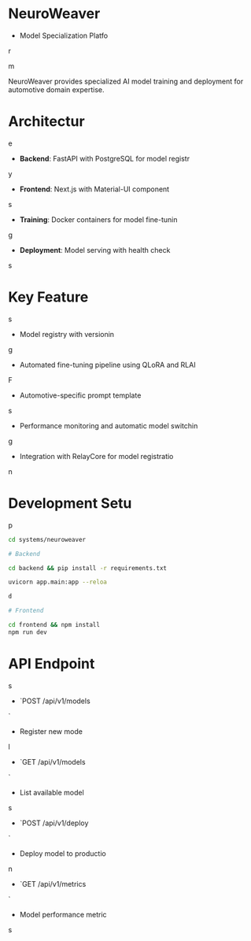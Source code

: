 

# NeuroWeaver

 - Model Specialization Platfo

r

m

NeuroWeaver provides specialized AI model training and deployment for automotive domain expertise.

#

# Architectur

e

- **Backend**: FastAPI with PostgreSQL for model registr

y

- **Frontend**: Next.js with Material-UI component

s

- **Training**: Docker containers for model fine-tunin

g

- **Deployment**: Model serving with health check

s

#

# Key Feature

s

- Model registry with versionin

g

- Automated fine-tuning pipeline using QLoRA and RLAI

F

- Automotive-specific prompt template

s

- Performance monitoring and automatic model switchin

g

- Integration with RelayCore for model registratio

n

#

# Development Setu

p

```bash
cd systems/neuroweaver

# Backend

cd backend && pip install -r requirements.txt

uvicorn app.main:app --reloa

d

# Frontend

cd frontend && npm install
npm run dev

```

#

# API Endpoint

s

- `POST /api/v1/models

`

 - Register new mode

l

- `GET /api/v1/models

`

 - List available model

s

- `POST /api/v1/deploy

`

 - Deploy model to productio

n

- `GET /api/v1/metrics

`

 - Model performance metric

s
